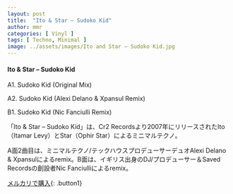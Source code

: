 ```yaml
---
layout: post
title:  "Ito & Star – Sudoko Kid"
author: mmr
categories: [ Vinyl ]
tags: [ Techno, Minimal ]
image: ../assets/images/Ito and Star – Sudoko Kid.jpg
---
```


#### Ito & Star – Sudoko Kid

A1. Sudoko Kid (Original Mix)

A2. Sudoko Kid (Alexi Delano & Xpansul Remix)

B1. Sudoko Kid (Nic Fanciulli Remix)

「Ito & Star – Sudoko Kid」は、Cr2 Recordsより2007年にリリースされたIto（Itamar Levy）とStar（Ophir Star）によるミニマルテクノ。

A面2曲目は、ミニマルテクノ/テックハウスプロデューサーデュオAlexi Delano & Xpansulによるremix。B面は、イギリス出身のDJ/プロデューサー＆Saved Recordsの創設者Nic Fanciulliによるremix。

[メルカリで購入](https://jp.mercari.com/item/m98508747711){: .button1}

